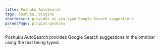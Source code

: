 ```yaml
---
title: Poshuku AutoSearch
tags: poshuku, plugins
shortdescr: provides as-you-type Google Search suggestions
parentPage: plugins-poshuku
---
```


Poshuku AutoSearch provides Google Search suggestions in the omnibar
using the text being typed.
